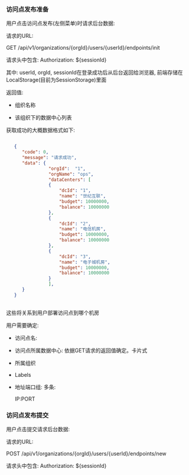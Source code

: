 ### 访问点发布准备

用户点击访问点发布(左侧菜单)时请求后台数据:

请求的URL:

GET /api/v1/organizations/{orgId}/users/{userId}/endpoints/init

请求头中包含: Authorization: ${sessionId}

其中: userId, orgId, sessionId在登录成功后从后台返回给浏览器, 前端存储在LocalStorage(目前为SessionStorage)里面

返回值:

* 组织名称

* 该组织下的数据中心列表



获取成功的大概数据格式如下:

```json

   {
      "code": 0,
      "message": "请求成功",
      "data": {
                "orgId":  "1",
                "orgName": "ops",
                "dataCenters": [
                {
                    "dcId": "1",
                    "name": "世纪互联",
                    "budget": 10000000,
                    "balance": 10000000
                },
                {
                    "dcId": "2",
                    "name": "电信机房",
                    "budget": 10000000,
                    "balance": 10000000
                },
                {
                    "dcId": "3",
                    "name": "电子城机房",
                    "budget": 10000000,
                    "balance": 10000000
                }
                ],
      }
   } 
    
```

这些将关系到用户部署访问点到哪个机房


用户需要确定:

* 访问点名:
* 访问点所属数据中心: 依据GET请求的返回值确定。卡片式
* 所属组织
* Labels
* 地址端口组:
  多条:
 
  IP:PORT
  
  
### 访问点发布提交
用户点击提交请求后台数据:
  
请求的URL:
  
POST /api/v1/organizations/{orgId}/users/{userId}/endpoints/new
  
请求头中包含: Authorization: ${sessionId}